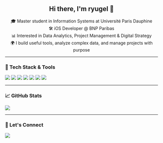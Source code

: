 <h2 align="center">Hi there, I'm ryugel 👋</h2>

<p align="center">
   🎓 Master student in Information Systems at Université Paris Dauphine <br>
   🛠️ iOS Developer  @ BNP Paribas <br>
   📊 Interested in Data Analytics, Project Management & Digital Strategy <br>
   🌍 I build useful tools, analyze complex data, and manage projects with purpose
</p>

---

### 🧰 Tech Stack & Tools

<p align="left">
   <img src="https://img.shields.io/badge/Swift-FA7343?style=for-the-badge&logo=swift&logoColor=white"/>
   <img src="https://img.shields.io/badge/SwiftUI-000000?style=for-the-badge&logo=swift&logoColor=white"/>
   <img src="https://img.shields.io/badge/Python-3776AB?style=for-the-badge&logo=python&logoColor=white"/>
   <img src="https://img.shields.io/badge/Pandas-150458?style=for-the-badge&logo=pandas&logoColor=white"/>
   <img src="https://img.shields.io/badge/Power%20BI-F2C811?style=for-the-badge&logo=powerbi&logoColor=black"/>
   <img src="https://img.shields.io/badge/Git-F05032?style=for-the-badge&logo=git&logoColor=white"/>
   <img src="https://img.shields.io/badge/Xcode-147EFB?style=for-the-badge&logo=xcode&logoColor=white"/>
</p>

---

### 📈 GitHub Stats

<p align="left"> 
   <img src="https://github-readme-stats.vercel.app/api/top-langs/?username=ryugel&theme=tokyonight&layout=compact&hide_border=false" />
</p>

---

### 💬 Let's Connect

<p align="left">
     <a href="https://stackoverflow.com/users/15105796/xiii" target="_blank">
      <img src="https://img.shields.io/badge/Stack_Overflow-FE7A16?style=for-the-badge&logo=stackoverflow&logoColor=white"/>
   </a>
</p>
